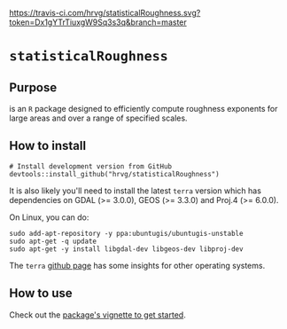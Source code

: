 https://travis-ci.com/hrvg/statisticalRoughness.svg?token=Dx1gYTrTiuxgW9Sq3s3q&branch=master

# `statisticalRoughness`

## Purpose

 is an `R` package designed to efficiently compute roughness exponents for large areas and over a range of specified scales.

## How to install

```
# Install development version from GitHub
devtools::install_github("hrvg/statisticalRoughness")
```

It is also likely you'll need to install the latest `terra` version which has dependencies on GDAL (>= 3.0.0), GEOS (>= 3.3.0) and Proj.4 (>= 6.0.0).

On Linux, you can do:

```
sudo add-apt-repository -y ppa:ubuntugis/ubuntugis-unstable
sudo apt-get -q update
sudo apt-get -y install libgdal-dev libgeos-dev libproj-dev 
```

The `terra` [github page](https://github.com/rspatial/terra) has some insights for other operating systems.

## How to use

Check out the [package's vignette to get started](articles/getting-started.html).